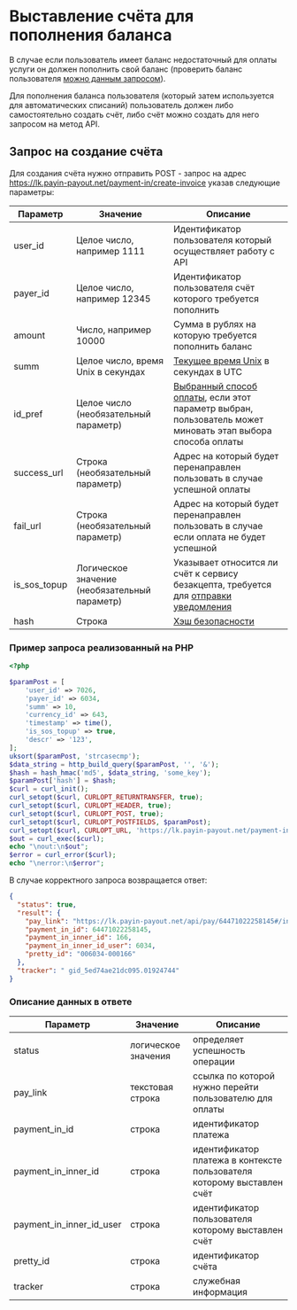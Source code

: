 # Выставление счёта для пополнения баланса

В случае если пользователь имеет баланс недостаточный для оплаты услуги он должен пополнить свой
баланс (проверить баланс пользователя [можно данным запросом](get-balance.md)).

Для пополнения баланса пользователя (который затем используется для автоматических списаний)
пользователь должен либо самостоятельно создать счёт, либо счёт можно создать для него
запросом на метод API.

## Запрос на создание счёта

Для создания счёта нужно отправить POST - запрос на адрес
https://lk.payin-payout.net/payment-in/create-invoice указав следующие параметры:

|Параметр|Значение|Описание|
|---|---|---|
|user_id   | Целое число, например 1111   |Идентификатор пользователя который осуществляет работу с API   |
|payer_id   | Целое число, например 12345   |Идентификатор пользователя счёт которого требуется пополнить  |
|amount   | Число, например 10000   |Сумма в рублях на которую требуется пополнить баланс   |
|summ   | Целое число, время Unix в секундах | [Текущее время Unix](calculate-hash.md#Метка-текущего-времени-в-параметрах) в секундах в UTC |
|id_pref | Целое число (необязательный параметр) | [Выбранный способ оплаты](https://github.com/payin-payout/payin-api#Коды-типов-платежей), если этот параметр выбран, пользователь может миновать этап выбора способа оплаты |
|success_url | Строка (необязательный параметр) |Адрес на который будет перенаправлен пользовать в случае успешной оплаты|
|fail_url | Строка (необязательный параметр) |Адрес на который будет перенаправлен пользовать в случае если оплата не будет успешной|
|is_sos_topup | Логическое значение (необязательный параметр) |Указывает относится ли счёт к сервису безакцепта, требуется для [отправки уведомления](callback-topup-handling.md)|
|hash   | Строка  |[Хэш безопасности](calculate-hash.md)   |

### Пример запроса реализованный на PHP

```php
<?php

$paramPost = [
    'user_id' => 7026,
    'payer_id' => 6034,
    'summ' => 10,
    'currency_id' => 643,
    'timestamp' => time(),
    'is_sos_topup' => true,
    'descr' => '123',
];
uksort($paramPost, 'strcasecmp');
$data_string = http_build_query($paramPost, '', '&');
$hash = hash_hmac('md5', $data_string, 'some_key');
$paramPost['hash'] = $hash;
$curl = curl_init();
curl_setopt($curl, CURLOPT_RETURNTRANSFER, true);
curl_setopt($curl, CURLOPT_HEADER, true);
curl_setopt($curl, CURLOPT_POST, true);
curl_setopt($curl, CURLOPT_POSTFIELDS, $paramPost);
curl_setopt($curl, CURLOPT_URL, 'https://lk.payin-payout.net/payment-in/create-invoice');
$out = curl_exec($curl);
echo "\nout:\n$out";
$error = curl_error($curl);
echo "\nerror:\n$error";
```

В случае корректного запроса возвращается ответ:

```json
{
  "status": true,
  "result": {
    "pay_link": "https://lk.payin-payout.net/api/pay/64471022258145#/index",
    "payment_in_id": 64471022258145,
    "payment_in_inner_id": 166,
    "payment_in_inner_id_user": 6034,
    "pretty_id": "006034-000166"
  },
  "tracker": " gid_5ed74ae21dc095.01924744"
}
```

### Описание данных в ответе

|Параметр|Значение|Описание|
|---|---|---|
|status   | логическое значения   |определяет успешность операции  |
|pay_link   |текстовая строка   |ссылка по которой нужно перейти пользователю для оплаты  |
|payment_in_id   |строка   |идентификатор платежа   |
|payment_in_inner_id   |строка   |идентификатор платежа в контексте пользователя которому выставлен счёт|
|payment_in_inner_id_user   |строка   |идентификатор пользователя которому выставлен счёт|
|pretty_id   |строка   |идентификатор счёта|
|tracker   |строка   |служебная информация   |

